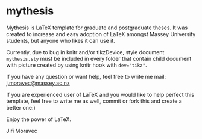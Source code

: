 # mythesis
Mythesis is LaTeX template for graduate and postgraduate theses. It was created to increase and easy adoption
of LaTeX amongst Massey University students, but anyone who likes it can use it.

Currently, due to bug in knitr and/or tikzDevice, style document `mythesis.sty` must be included in every folder
that contain child document with picture created by using knitr hook with `dev="tikz"`.

If you have any question or want help, feel free to write me mail: j.moravec@massey.ac.nz

If you are experienced user of LaTeX and you would like to help perfect this template, feel free to write me as well, commit
or fork this and create a better one:)


Enjoy the power of LaTeX.

Jiří Moravec
